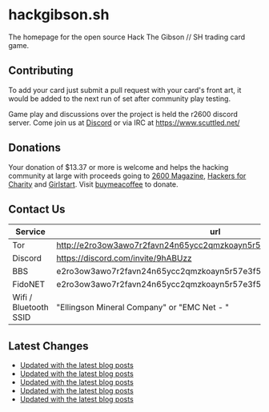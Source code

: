 # hackgibson.sh
The homepage for the open source Hack The Gibson // SH trading card game.


## Contributing

To add your card just submit a pull request with your card's front art, it would be added to the next run of set after community play testing.

Game play and discussions over the project is held the r2600 discord server. Come join us at [Discord](https://discord.com/invite/9hABUzz) or via IRC at https://www.scuttled.net/


## Donations

Your donation of $13.37 or more is welcome and helps the hacking community at large with proceeds going to [2600 Magazine](https://2600.com/), [Hackers for Charity](https://hackersforcharity.org) and [Girlstart](https://girlstart.org).  Visit [buymeacoffee](https://www.buymeacoffee.com/hackgibson.sh) to donate.


## Contact Us

Service | url
-|-
Tor | http://e2ro3ow3awo7r2favn24n65ycc2qmzkoayn5r57e3f56nvjwdcgg32ad.onion
Discord | https://discord.com/invite/9hABUzz
BBS | e2ro3ow3awo7r2favn24n65ycc2qmzkoayn5r57e3f56nvjwdcgg32ad.onion:23
FidoNET | e2ro3ow3awo7r2favn24n65ycc2qmzkoayn5r57e3f56nvjwdcgg32ad.onion:24554
Wifi / Bluetooth SSID | "Ellingson Mineral Company" or "EMC Net - <fidonet address>"

## Latest Changes
<!-- BLOG-POST-LIST:START -->
- [Updated with the latest blog posts](https://github.com/DFW2600/hackgibson.sh/commit/ac054517b2dc77c35a88443a6fa96f2f5821e43c)
- [Updated with the latest blog posts](https://github.com/DFW2600/hackgibson.sh/commit/63ba8e4cb194c1e9337567b87f294d9e7cb2324a)
- [Updated with the latest blog posts](https://github.com/DFW2600/hackgibson.sh/commit/8f6825ab60bbde54c7daa951795829d6709521de)
- [Updated with the latest blog posts](https://github.com/DFW2600/hackgibson.sh/commit/7aea108977ba6c170a8aed8a18f7b81abc7982dd)
- [Updated with the latest blog posts](https://github.com/DFW2600/hackgibson.sh/commit/8f897591b34af14871fd3007b6bbbc943f5b86c3)
<!-- BLOG-POST-LIST:END -->
